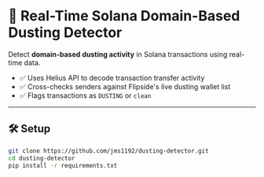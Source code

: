 # 🧹 Real-Time Solana Domain-Based Dusting Detector

Detect **domain-based dusting activity** in Solana transactions using real-time data.

- ✅ Uses Helius API to decode transaction transfer activity
- ✅ Cross-checks senders against Flipside's live dusting wallet list
- ✅ Flags transactions as `DUSTING` or `clean`

---

## 🛠 Setup

```bash
git clone https://github.com/jms1192/dusting-detector.git
cd dusting-detector
pip install -r requirements.txt
